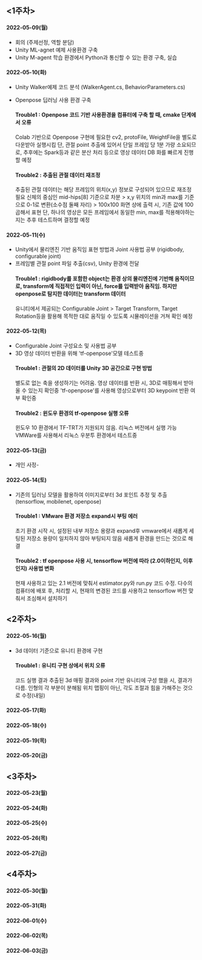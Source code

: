 ## <1주차>
#### 2022-05-09(월)<br>
- 회의 (주제선정, 역할 분담)
- Unity ML-agnet 예제 사용환경 구축
- Unity M-agent 학습 환경에서 Python과 통신할 수 있는 환경 구축, 실습
#### 2022-05-10(화)<br>
- Unity Walker예제 코드 분석 (WalkerAgent.cs, BehaviorParameters.cs)
- Openpose 딥러닝 사용 환경 구축

  #### Trouble1 : Openpose 코드 기반 사용환경을 컴퓨터에 구축 할 때, cmake 단계에서 오류
  Colab 기반으로 Openpose 구현에 필요한 cv2, protoFile, WeightFile을 별도로 다운받아 실행시킴
  단, 관절 point 추출에 있어서 단일 프레임 당 1분 가량 소요되므로, 추후에는 Spark등과 같은 분산 처리 등으로
  영상 데이터 DB 화를 빠르게 진행할 예정
  #### Trouble2 : 추출된 관절 데이터 재조정
  추출된 관절 데이터는 해당 프레임의 위치(x,y) 정보로 구성되어 있으므로 재조정 필요
  신체의 중심인 mid-hips[8] 기준으로 차분 > x,y 위치의 min과 max를 기준으로 0-1로 변환(소수점 둘째 자리) > 100x100 화면 상에 출력 시, 기존 값에 100 곱해서 표현
  단, 하나의 영상은 모든 프레임에서 동일한 min, max를 적용해야하는지는 추후 테스트하며 결정할 예정  


#### 2022-05-11(수)<br>
- Unity에서 물리엔진 기반 움직임 표현 방법과 Joint 사용법 공부 (rigidbody, configurable joint) 
- 프레임별 관절 point 파일 추출(csv), Unity 환경에 전달  
  #### Trouble1 : rigidbody를 포함한 object는 환경 상의 물리엔진에 기반해 움직이므로, transform에 직접적인 입력이 아닌, force를 입력받아 움직임. 하지만 openpose로 탐지한 데이터는 transform 데이터
  유니티에서 제공되는 Configurable Joint > Target Transform, Target Rotation등을 활용해 목적한 대로 움직일 수 있도록
  시뮬레이션을 거쳐 확인 예정

#### 2022-05-12(목)<br>
- Configurable Joint 구성요소 및 사용법 공부
- 3D 영상 데이터 반환을 위해 'tf-openpose'모델 테스트중
  #### Trouble1 : 관절의 2D 데이터를 Unity 3D 공간으로 구현 방법 
  별도로 없는 축을 생성하기는 어려움. 영상 데이터를 반환 시, 3D로 매핑해서 받아올 수 있는지 확인중
  'tf-openpose'를 사용해 영상으로부터 3D keypoint 반환 여부 확인중
  #### Trouble2 : 윈도우 환경의 tf-openpose 실행 오류 
  윈도우 10 환경에서 TF-TRT가 지원되지 않음. 리눅스 버전에서 실행 가능
  VMWare를 사용해서 리눅스 우분투 환경에서 테스트중
  

#### 2022-05-13(금)<br>
- 개인 사정-

#### 2022-05-14(토)<br>
- 기존의 딥러닝 모델을 활용하여 이미지로부터 3d 포인트 추정 및 추출 (tensorflow, mobilenet, openpose)
  #### Trouble1 : VMware 환경 저장소 expand시 부팅 에러 
  초기 환경 시작 시, 설정된 내부 저장소 용량과 expand후 vmware에서 새롭게 세팅된 저장소 용량이 일치하지 않아 부팅되지 않음
  새롭게 환경을 만드는 것으로 해결
  #### Trouble2 : tf openpose 사용 시, tensorflow 버전에 따라 (2.0이하인지, 이후인지) 사용법 변화
  현재 사용하고 있는 2.1 버전에 맞춰서 estimator.py와 run.py 코드 수정. 
  다수의 컴퓨터에 배포 후, 처리할 시, 현재의 변경된 코드를 사용하고 tensorflow 버전 맞춰서 조심해서 설치하기
  
## <2주차>
#### 2022-05-16(월)<br>
- 3d 데이터 기준으로 유니티 환경에 구현
  #### Trouble1 : 유니티 구현 상에서 위치 오류
  코드 실행 결과 추출된 3d 매핑 결과와 point 기반 유니티에 구성 했을 시, 결과가 다름. 인형의 각 부분이 분해됨
  위치 맵핑이 아닌, 각도 조절과 힘을 가해주는 것으로 수정(내일)
#### 2022-05-17(화)<br>
#### 2022-05-18(수)<br>
#### 2022-05-19(목)<br>
#### 2022-05-20(금)<br>

## <3주차>
#### 2022-05-23(월)<br>
#### 2022-05-24(화)<br>
#### 2022-05-25(수)<br>
#### 2022-05-26(목)<br>
#### 2022-05-27(금)<br>

## <4주차>
#### 2022-05-30(월)<br>
#### 2022-05-31(화)<br>
#### 2022-06-01(수)<br>
#### 2022-06-02(목)<br>
#### 2022-06-03(금)<br>

